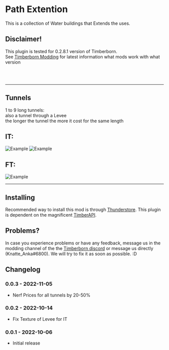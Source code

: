 # Path Extention

This is a collection of Water buildings that Extends the uses.

## Disclaimer!

This plugin is tested for 0.2.8.1 version of Timberborn.  
See [Timberborn Modding](https://docs.google.com/spreadsheets/d/15juA0Fl6ZjbYmoNTg_vjMophBvtjMz8YNUI_KmNdtdg/edit?usp=sharing) for latest information what mods work with what version

<br />
<br />

---


## Tunnels

1 to 9 long tunnels:  
also a tunnel through a Levee   
the longer the tunnel the more it cost for the same length  

## IT:
![Example](https://github.com/KnatteAnka/KA2TimberbornModsUnity/raw/master/Assets/Path_Extention/StaticFiles/Images/IT%20Tunnels.png)
![Example](https://github.com/KnatteAnka/KA2TimberbornModsUnity/raw/master/Assets/Path_Extention/StaticFiles/Images/IT%20Tunnels%202.png)

## FT:
![Example](https://media.githubusercontent.com/media/KnatteAnka/KA2TimberbornModsUnity/master/Assets/Path_Extention/StaticFiles/Images/FT%20Tunnels.png)



---

## Installing

Recommended way to install this mod is through [Thunderstore](https://timberborn.thunderstore.io/). This plugin is dependent on the magnificent [TimberAPI](https://github.com/Timberborn-Modding-Central/TimberAPI).

## Problems?

In case you experience problems or have any feedback, message us in the modding channel of the the [Timberborn discord](https://discord.gg/mfbBF4cWpX) or message us directly (Knatte_Anka#6800). We will try to fix it as soon as possible. :D

## Changelog

### 0.0.3 - 2022-11-05

- Nerf Prices for all tunnels by 20-50%

### 0.0.2 - 2022-10-14

- Fix Texture of Levee for IT

### 0.0.1 - 2022-10-06

- Initial release
